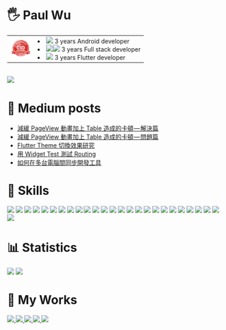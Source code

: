# 🖐 Paul Wu

<table>
  <tr>
    <td><img width="50" src="images/seal-csd.png" /></td>
    <td>
      <li><img width="20" src="https://cdn.simpleicons.org/android" /> 3 years Android developer</li>
      <li><img width="20" src="https://cdn.simpleicons.org/dotnet" /><img width="20" src="https://cdn.simpleicons.org/javascript" /> 3 years Full stack developer</li>
      <li><img width="20" src="https://cdn.simpleicons.org/flutter" /> 3 years Flutter developer</li>
    </td>
  </tr>
</table>
<br>

<img src="https://hits.seeyoufarm.com/api/count/incr/badge.svg?url=https%3A%2F%2Fgithub.com%2Feasylive19891212%2Fhit-counter" />

# 📝 Medium posts
<!-- BLOG-POST-LIST:START -->
- [減緩 PageView 動畫加上 Table 造成的卡頓 — 解決篇](https://medium.com/cloud-latitude-engineering-blog/%E6%B8%9B%E7%B7%A9-pageview-%E5%8B%95%E7%95%AB%E5%8A%A0%E4%B8%8A-table-%E9%80%A0%E6%88%90%E7%9A%84%E5%8D%A1%E9%A0%93-%E8%A7%A3%E6%B1%BA%E7%AF%87-c17e93a8c4de?source=rss-e16ddedcd5d2------2)
- [減緩 PageView 動畫加上 Table 造成的卡頓 — 問題篇](https://medium.com/cloud-latitude-engineering-blog/%E6%B8%9B%E7%B7%A9-pageview-%E5%8B%95%E7%95%AB%E5%8A%A0%E4%B8%8A-table-%E9%80%A0%E6%88%90%E7%9A%84%E5%8D%A1%E9%A0%93-%E5%95%8F%E9%A1%8C%E7%AF%87-7da0051d25ff?source=rss-e16ddedcd5d2------2)
- [Flutter Theme 切換效果研究](https://easylive1989.medium.com/flutter-theme-%E5%88%87%E6%8F%9B-30b80a9f408d?source=rss-e16ddedcd5d2------2)
- [用 Widget Test 測試 Routing](https://easylive1989.medium.com/%E7%94%A8-widget-test-%E6%B8%AC%E8%A9%A6-routing-c180c8665b49?source=rss-e16ddedcd5d2------2)
- [如何在多台電腦間同步開發工具](https://easylive1989.medium.com/%E5%A6%82%E4%BD%95%E5%9C%A8%E5%A4%9A%E5%8F%B0%E9%9B%BB%E8%85%A6%E9%96%93%E5%90%8C%E6%AD%A5%E9%96%8B%E7%99%BC%E5%B7%A5%E5%85%B7-26c0f466318f?source=rss-e16ddedcd5d2------2)
<!-- BLOG-POST-LIST:END -->

# 🔧 Skills
<p floa="left">
    <img src="https://img.shields.io/badge/Flutter-02569B?style=for-the-badge&logo=flutter&logoColor=white" />
    <img src="https://img.shields.io/badge/Dart-0175C2?style=for-the-badge&logo=dart&logoColor=white" />
    <img src="https://img.shields.io/badge/C%23-239120?style=for-the-badge&logo=c-sharp&logoColor=white" />
    <img src="https://img.shields.io/badge/Notion-000000?style=for-the-badge&logo=notion&logoColor=white" />
    <img src="https://img.shields.io/badge/Miro-F7C922?style=for-the-badge&logo=Miro&logoColor=050036" />
    <img src="https://img.shields.io/badge/Obsidian-483699?style=for-the-badge&logo=Obsidian&logoColor=white" />
    <img src="https://img.shields.io/badge/Trello-0052CC?style=for-the-badge&logo=trello&logoColor=white" />
    <img src="https://img.shields.io/badge/mac%20os-000000?style=for-the-badge&logo=apple&logoColor=white" />
    <img src="https://img.shields.io/badge/GitHub-100000?style=for-the-badge&logo=github&logoColor=white" />
    <img src="https://img.shields.io/badge/GIT-E44C30?style=for-the-badge&logo=git&logoColor=white" />
    <img src="https://img.shields.io/badge/Jenkins-D24939?style=for-the-badge&logo=Jenkins&logoColor=white" />
    <img src="https://img.shields.io/badge/Python-FFD43B?style=for-the-badge&logo=python&logoColor=blue" />
    <img src="https://img.shields.io/badge/json-5E5C5C?style=for-the-badge&logo=json&logoColor=white" />
    <img src="https://img.shields.io/badge/Jenkins-D24939?style=for-the-badge&logo=Jenkins&logoColor=white" />
    <img src="https://img.shields.io/badge/Jira-0052CC?style=for-the-badge&logo=Jira&logoColor=white" />
    <img src="https://img.shields.io/badge/Rider-000000?style=for-the-badge&logo=Rider&logoColor=white" />
    <img src="https://img.shields.io/badge/VSCode-0078D4?style=for-the-badge&logo=visual%20studio%20code&logoColor=white" />
    <img src="https://img.shields.io/badge/VIM-%2311AB00.svg?&style=for-the-badge&logo=vim&logoColor=white" />
    <img src="https://img.shields.io/badge/IntelliJ_IDEA-000000.svg?style=for-the-badge&logo=intellij-idea&logoColor=white" />
    <img src="https://img.shields.io/badge/firebase-ffca28?style=for-the-badge&logo=firebase&logoColor=black" />
    <img src="https://img.shields.io/badge/Shell_Script-121011?style=for-the-badge&logo=gnu-bash&logoColor=white" />
    <img src="https://img.shields.io/badge/Selenium-43B02A?style=for-the-badge&logo=Selenium&logoColor=white" />
    <img src="https://img.shields.io/badge/Docker-2CA5E0?style=for-the-badge&logo=docker&logoColor=white" />
    <img src="https://img.shields.io/badge/.NET-512BD4?style=for-the-badge&logo=dotnet&logoColor=white" />
    <img src="https://img.shields.io/badge/Heroku-430098?style=for-the-badge&logo=heroku&logoColor=white" />
    <img src="https://img.shields.io/badge/redis-%23DD0031.svg?&style=for-the-badge&logo=redis&logoColor=white" />
</p>

# 📊 Statistics
<p floa="left">
    <img src="https://github-readme-stats.vercel.app/api/top-langs/?username=easylive1989" />
    <img src="https://github-readme-stats.vercel.app/api?username=easylive1989" />
</p>

# 🔧 My Works
<p floa="left">
<a href="https://easylive1989.medium.com/">
<img src="https://img.shields.io/badge/Medium-12100E?style=for-the-badge&logo=medium&logoColor=white" />
</a>
<a href="https://www.linkedin.com/in/paul-wu-810280135/">
<img src="https://img.shields.io/badge/LinkedIn-0077B5?style=for-the-badge&logo=linkedin&logoColor=white" />
</a>
<a href="https://play.google.com/store/apps/developer?id=Paul+Wu">
<img src="https://img.shields.io/badge/Google_Play-414141?style=for-the-badge&logo=google-play&logoColor=white" />
<a href="https://ithelp.ithome.com.tw/users/20129825/ironman/3440">
<img src="https://img.shields.io/badge/%E5%AE%8C%E8%B3%BD-12th%20iThome%20%E9%90%B5%E4%BA%BA%E8%B3%BD-2485c2" />
</a>
<a href="https://ithelp.ithome.com.tw/users/20129825/ironman/4992">
<img src="https://img.shields.io/badge/%E4%BD%B3%E4%BD%9C-2022%20iThome%20%E9%90%B5%E4%BA%BA%E8%B3%BD-2485c2" />
</a>
</p>

